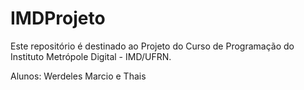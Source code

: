 # IMDProjeto

Este repositório é destinado ao Projeto do Curso de Programação do Instituto Metrópole Digital - IMD/UFRN.

Alunos: Werdeles Marcio e Thais
